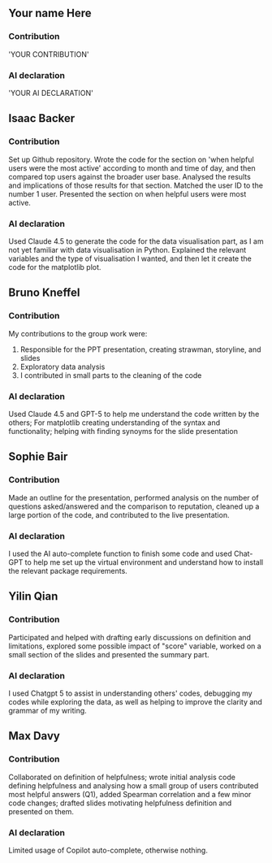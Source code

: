 
## Your name Here

### Contribution
'YOUR CONTRIBUTION'

### AI declaration
'YOUR AI DECLARATION'

## Isaac Backer

### Contribution
Set up Github repository. Wrote the code for the section on 'when helpful users were the most active' according to month and time of day, and then compared top users against the broader user base. Analysed the results and implications of those results for that section. Matched the user ID to the number 1 user. Presented the section on when helpful users were most active.

### AI declaration
Used Claude 4.5 to generate the code for the data visualisation part, as I am not yet familiar with data visualisation in Python. Explained the relevant variables and the type of visualisation I wanted, and then let it create the code for the matplotlib plot.

## Bruno Kneffel

### Contribution
My contributions to the group work were:
1. Responsible for the PPT presentation, creating strawman, storyline, and slides
2. Exploratory data analysis
3. I contributed in small parts to the cleaning of the code

### AI declaration
Used Claude 4.5 and GPT-5 to help me understand the code written by the others; For matplotlib creating understanding of the syntax and functionality; helping with finding synoyms for the slide presentation 

## Sophie Bair

### Contribution
Made an outline for the presentation, performed analysis on the number of questions asked/answered and the comparison to reputation, cleaned up a large portion of the code, and contributed to the live presentation. 

### AI declaration
I used the AI auto-complete function to finish some code and used Chat-GPT to help me set up the virtual environment and understand how to install the relevant package requirements. 

## Yilin Qian

### Contribution
Participated and helped with drafting early discussions on definition and limitations, explored some possible impact of "score" variable, worked on a small section of the slides and presented the summary part.

### AI declaration
I used Chatgpt 5 to assist in understanding others' codes, debugging my codes while exploring the data, as well as helping to improve the clarity and grammar of my writing.

## Max Davy

### Contribution
Collaborated on definition of helpfulness; wrote initial analysis code defining helpfulness and analysing how a small group of users contributed most helpful answers (Q1), added Spearman correlation and a few minor code changes; drafted slides motivating helpfulness definition and presented on them.

### AI declaration
Limited usage of Copilot auto-complete, otherwise nothing.
